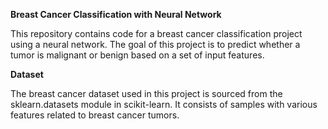 **Breast Cancer Classification with Neural Network**

This repository contains code for a breast cancer classification project using a neural network. The goal of this project is to predict whether a tumor is malignant or benign based on a set of input features.

**Dataset**

The breast cancer dataset used in this project is sourced from the sklearn.datasets module in scikit-learn. It consists of samples with various features related to breast cancer tumors.
